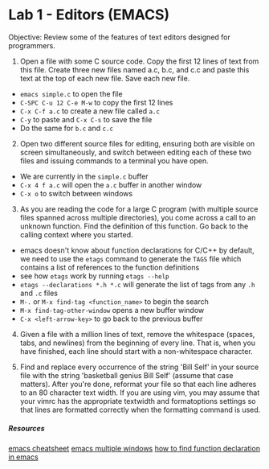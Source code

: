 # Lab 1 - Editors (EMACS)

Objective: Review some of the features of text editors designed for programmers.

1. Open a file with some C source code. Copy the first 12 lines of text from
this file. Create three new files named a.c, b.c, and c.c and paste this text
at the top of each new file. Save each new file.

  * `emacs simple.c` to open the file
  * `C-SPC C-u 12 C-e M-w` to copy the first 12 lines
  * `C-x C-f a.c` to create a new file called `a.c`
  * `C-y` to paste and `C-x C-s` to save the file
  * Do the same for `b.c` and `c.c`  


2. Open two different source files for editing, ensuring both are visible on
screen simultaneously, and switch between editing each of these two files and
issuing commands to a terminal you have open.

  * We are currently in the `simple.c` buffer
  * `C-x 4 f a.c` will open the `a.c` buffer in another window
  * `C-x o` to switch between windows  


3. As you are reading the code for a large C program (with multiple source
files spanned across multiple directories), you come across a call to an
unknown function. Find the definition of this function. Go back to the
calling context where you started.

  * emacs doesn't know about function declarations for C/C++ by default, we
  need to use the `etags` command to generate the `TAGS` file which contains
  a list of references to the function definitions
  * see how `etags` work by running `etags --help`
  * `etags --declarations *.h *.c` will generate the list of tags from any
  `.h` and `.c` files
  * `M-.` or `M-x find-tag <function_name>` to begin the search
  * `M-x find-tag-other-window` opens a new buffer window
  * `C-x <left-arrow-key>` to go back to the previous buffer  
  

4. Given a file with a million lines of text, remove the whitespace (spaces,
tabs, and newlines) from the beginning of every line. That is, when you have
finished, each line should start with a non-whitespace character.

5. Find and replace every occurrence of the string 'Bill Self' in your source
file with the string 'basketball genius Bill Self' (assume that case matters).
After you're done, reformat your file so that each line adheres to an 80
character text width. If you are using vim, you may assume that your vimrc has
the appropriate textwidth and formatoptions settings so that lines are formatted
correctly when the formatting command is used.

##### Resources

[emacs cheatsheet](http://www.rgrjr.com/emacs/emacs_cheat.html)
[emacs multiple windows](https://www.fnal.gov/docs/products/emacs/emacs/emacs_20.html#SEC156)
[how to find function declaration in emacs](http://stackoverflow.com/questions/4759211/what-is-the-short-cut-key-to-jump-to-declaration-in-emacs)
